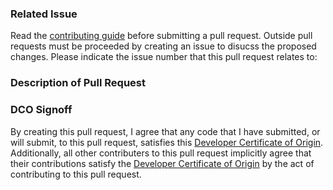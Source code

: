 ### Related Issue
Read the [contributing guide](https://github.com/mgreminger/EngineeringPaper.xyz/blob/main/CONTRIBUTING.md#contributing) before submitting a pull request. Outside pull requests must be proceeded by creating an issue to disucss the proposed changes. Please indicate the issue number that this pull request relates to: 



### Description of Pull Request



### DCO Signoff
By creating this pull request, I agree that any code that I have submitted, or will 
submit, to this pull request, satisfies this [Developer Certificate of Origin](https://developercertificate.org/).
Additionally, all other contributers to this pull request implicitly agree that their contributions satisfy the 
[Developer Certificate of Origin](https://developercertificate.org/) by the act of contributing to this pull request.
